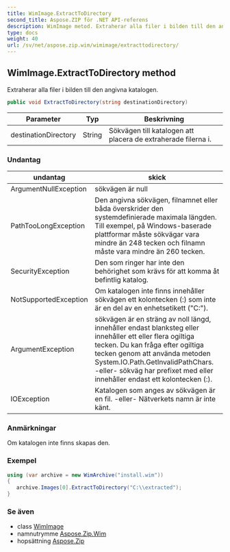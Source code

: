 ```yaml
---
title: WimImage.ExtractToDirectory
second_title: Aspose.ZIP för .NET API-referens
description: WimImage metod. Extraherar alla filer i bilden till den angivna katalogen.
type: docs
weight: 40
url: /sv/net/aspose.zip.wim/wimimage/extracttodirectory/
---
```

## WimImage.ExtractToDirectory method

Extraherar alla filer i bilden till den angivna katalogen.

```csharp
public void ExtractToDirectory(string destinationDirectory)
```

| Parameter | Typ | Beskrivning |
| --- | --- | --- |
| destinationDirectory | String | Sökvägen till katalogen att placera de extraherade filerna i. |

### Undantag

| undantag | skick |
| --- | --- |
| ArgumentNullException | sökvägen är null |
| PathTooLongException | Den angivna sökvägen, filnamnet eller båda överskrider den systemdefinierade maximala längden. Till exempel, på Windows-baserade plattformar måste sökvägar vara mindre än 248 tecken och filnamn måste vara mindre än 260 tecken. |
| SecurityException | Den som ringer har inte den behörighet som krävs för att komma åt befintlig katalog. |
| NotSupportedException | Om katalogen inte finns innehåller sökvägen ett kolontecken (:) som inte är en del av en enhetsetikett ("C:\"). |
| ArgumentException | sökvägen är en sträng av noll längd, innehåller endast blanksteg eller innehåller ett eller flera ogiltiga tecken. Du kan fråga efter ogiltiga tecken genom att använda metoden System.IO.Path.GetInvalidPathChars. -eller- sökväg har prefixet med eller innehåller endast ett kolontecken (:). |
| IOException | Katalogen som anges av sökvägen är en fil. -eller- Nätverkets namn är inte känt. |

### Anmärkningar

Om katalogen inte finns skapas den.

### Exempel

```csharp
using (var archive = new WimArchive("install.wim")) 
{ 
   archive.Images[0].ExtractToDirectory("C:\\extracted");
}
```

### Se även

* class [WimImage](../)
* namnutrymme [Aspose.Zip.Wim](../../wimimage/)
* hopsättning [Aspose.Zip](../../../)


